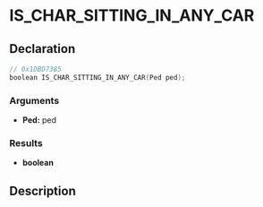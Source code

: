 # IS_CHAR_SITTING_IN_ANY_CAR

## Declaration
```cpp
// 0x1DBD7385
boolean IS_CHAR_SITTING_IN_ANY_CAR(Ped ped);
```

### Arguments
- **Ped:** ped

### Results
- **boolean**

## Description
